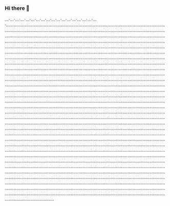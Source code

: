 ### Hi there 👋

…·…·…·…·…·…·…·…·…·…·…·…·…·…·…·…·…·…·.....................................................................................................................................................................................................................................................................................................................................................................................................................................................................................................................................................................................................................................................................................................................................................................................................................................................................................................................................................................................................................................................................................................................................................................................................................................................................................................................................................................................................................................................................................................................................................................................................................................................................................................................................................................................................................................................................................................................................................................................................................................................................................................................................................................................................................................................................................................................................................................................................................................................................................................................................................................................................................................................................................................................................................................................................................................................................................................................................................................................................................................................................................................................................................................................................................................................................................................................................................................................................................................................................................................................................................................................................................................................................................................................................................................................................................................................................................................................................................................................................................................................................................................................................................................